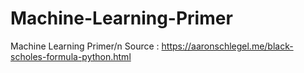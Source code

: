 # Machine-Learning-Primer
Machine Learning Primer/n
Source : https://aaronschlegel.me/black-scholes-formula-python.html
